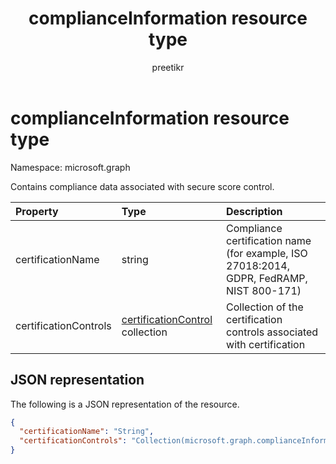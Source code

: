 ﻿---
title: " complianceInformation resource type"
description: "This resource contains compliance data associated with secure score control."
localization_priority: Normal
doc_type: resourcePageType
ms.prod: ""
author: "preetikr"
---

#  complianceInformation resource type

Namespace: microsoft.graph

Contains compliance data associated with secure score control.

| Property              | Type                                                       | Description                                                                              |
| :-------------------- | :--------------------------------------------------------- | :--------------------------------------------------------------------------------------- |
| certificationName     | string                                                     | Compliance certification name (for example, ISO 27018:2014, GDPR, FedRAMP, NIST 800-171) |
| certificationControls | [certificationControl](certificationcontrol.md) collection | Collection of the certification controls associated with certification                   |

## JSON representation

The following is a JSON representation of the resource.

<!-- {
  "blockType": "resource",
  "optionalProperties": [

  ],
  "@odata.type": "microsoft.graph.complianceInformation"
}-->

```json
{
  "certificationName": "String",
  "certificationControls": "Collection(microsoft.graph.complianceInformation)"
}

```

<!-- {
  "type": "#page.annotation",
  "description": "complianceInformation resource",
  "keywords": "",
  "section": "documentation",
  "tocPath": ""
}-->
